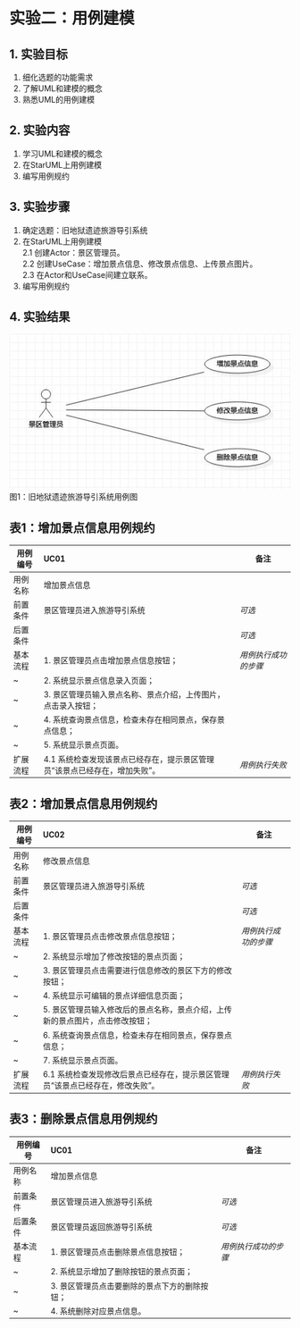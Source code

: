 # 实验二：用例建模

## 1. 实验目标

1. 细化选题的功能需求
2. 了解UML和建模的概念
3. 熟悉UML的用例建模

## 2. 实验内容

1. 学习UML和建模的概念
2. 在StarUML上用例建模
3. 编写用例规约

## 3. 实验步骤

1. 确定选题：旧地狱遗迹旅游导引系统
2. 在StarUML上用例建模  
    2.1 创建Actor：景区管理员。  
    2.2 创建UseCase：增加景点信息、修改景点信息、上传景点图片。  
    2.3 在Actor和UseCase间建立联系。  
3. 编写用例规约

## 4. 实验结果

![用例图](./Lab2_UseCaseDiagram.jpg) 
图1：旧地狱遗迹旅游导引系统用例图

## 表1：增加景点信息用例规约  

用例编号  | UC01 | 备注  
-|:-|-  
用例名称  | 增加景点信息  |   
前置条件  |  景区管理员进入旅游导引系统   |*可选*     
后置条件  |       |*可选*    
基本流程  | 1. 景区管理员点击增加景点信息按钮；  |*用例执行成功的步骤*    
~| 2. 系统显示景点信息录入页面；  |   
~| 3. 景区管理员输入景点名称、景点介绍，上传图片，点击录入按钮；  |   
~| 4. 系统查询景点信息，检查未存在相同景点，保存景点信息；  |   
~| 5. 系统显示景点页面。  |  
扩展流程  | 4.1 系统检查发现该景点已经存在，提示景区管理员“该景点已经存在，增加失败”。 |*用例执行失败* 

## 表2：增加景点信息用例规约  

用例编号  | UC02 | 备注  
-|:-|-  
用例名称  | 修改景点信息  |   
前置条件  |  景区管理员进入旅游导引系统   |*可选*     
后置条件  |       |*可选*    
基本流程  | 1. 景区管理员点击修改景点信息按钮；  |*用例执行成功的步骤*    
~| 2. 系统显示增加了修改按钮的景点页面；  |
~| 3. 景区管理员点击需要进行信息修改的景区下方的修改按钮；  |
~| 4. 系统显示可编辑的景点详细信息页面；  |
~| 5. 景区管理员输入修改后的景点名称，景点介绍，上传新的景点图片，点击修改按钮；  | 
~| 6. 系统查询景点信息，检查未存在相同景点，保存景点信息；  |   
~| 7. 系统显示景点页面。  |  
扩展流程  | 6.1 系统检查发现修改后景点已经存在，提示景区管理员“该景点已经存在，修改失败”。 |*用例执行失败* 

## 表3：删除景点信息用例规约  

用例编号  | UC01 | 备注  
-|:-|-  
用例名称  | 增加景点信息  |   
前置条件  |  景区管理员进入旅游导引系统   |*可选*     
后置条件  |  景区管理员返回旅游导引系统   |*可选*    
基本流程  | 1. 景区管理员点击删除景点信息按钮；  |*用例执行成功的步骤*    
~| 2. 系统显示增加了删除按钮的景点页面；  |   
~| 3. 景区管理员点击要删除的景点下方的删除按钮；  |   
~| 4. 系统删除对应景点信息。  |   
